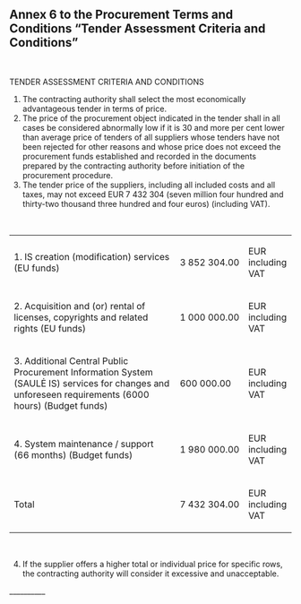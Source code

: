 <h2><a name="_Toc48053190"></a><a name="_Toc48053186"></a>Annex 6 to the Procurement Terms and Conditions &ldquo;Tender Assessment Criteria and Conditions&rdquo;</h2>
<p><strong>&nbsp;</strong></p>
<p>TENDER ASSESSMENT CRITERIA AND CONDITIONS</p>
<ol>
<li>The contracting authority shall select the most economically advantageous tender in terms of price.</li>
<li>The price of the procurement object indicated in the tender shall in all cases be considered abnormally low if it is 30 and more per cent lower than average price of tenders of all suppliers whose tenders have not been rejected for other reasons and whose price does not exceed the procurement funds established and recorded in the documents prepared by the contracting authority before initiation of the procurement procedure.</li>
<li>The tender price of the suppliers, including all included costs and all taxes, may not exceed EUR 7 432 304 (seven million four hundred and thirty-two thousand three hundred and four euros) (including VAT).</li>
</ol>
<p>&nbsp;</p>
<table width="633">
<tbody>
<tr>
<td width="466">
<p>1. IS creation (modification) services (EU funds)</p>
</td>
<td width="97">
<p>3&nbsp;852&nbsp;304.00</p>
</td>
<td width="70">
<p>EUR including VAT</p>
</td>
</tr>
<tr>
<td width="466">
<p>2. Acquisition and (or) rental of licenses, copyrights and related rights (EU funds)</p>
</td>
<td width="97">
<p>1&nbsp;000&nbsp;000.00</p>
</td>
<td width="70">
<p>EUR including VAT</p>
</td>
</tr>
<tr>
<td width="466">
<p>3. Additional Central Public Procurement Information System (SAULĖ IS) services for changes and unforeseen requirements (6000 hours) (Budget funds)</p>
</td>
<td width="97">
<p>600&nbsp;000.00</p>
</td>
<td width="70">
<p>EUR including VAT</p>
</td>
</tr>
<tr>
<td width="466">
<p>4. System maintenance / support (66 months) (Budget funds)</p>
</td>
<td width="97">
<p>1&nbsp;980&nbsp;000.00</p>
</td>
<td width="70">
<p>EUR including VAT</p>
</td>
</tr>
<tr>
<td width="466">
<p>Total</p>
</td>
<td width="97">
<p>7&nbsp;432&nbsp;304.00</p>
</td>
<td width="70">
<p>EUR including VAT</p>
</td>
</tr>
</tbody>
</table>
<p>&nbsp;</p>
<ol start="4">
<li>If the supplier offers a higher total or individual price for specific rows, the contracting authority will consider it excessive and unacceptable.</li>
</ol>
<p>__________</p>
